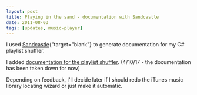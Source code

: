 ```yaml
---
layout: post
title: Playing in the sand - documentation with Sandcastle
date: 2011-08-03
tags: [updates, music-player]
---
```


I used [Sandcastle](http://sandcastle.codeplex.com){"target="blank"} to generate documentation for my C# playlist shuffler.

I added [documentation for the playlist shuffler](/404.html). (4/10/17 - the documentation has been taken down for now)

Depending on feedback, I'll decide later if I should redo the iTunes music library locating wizard or just make it automatic.